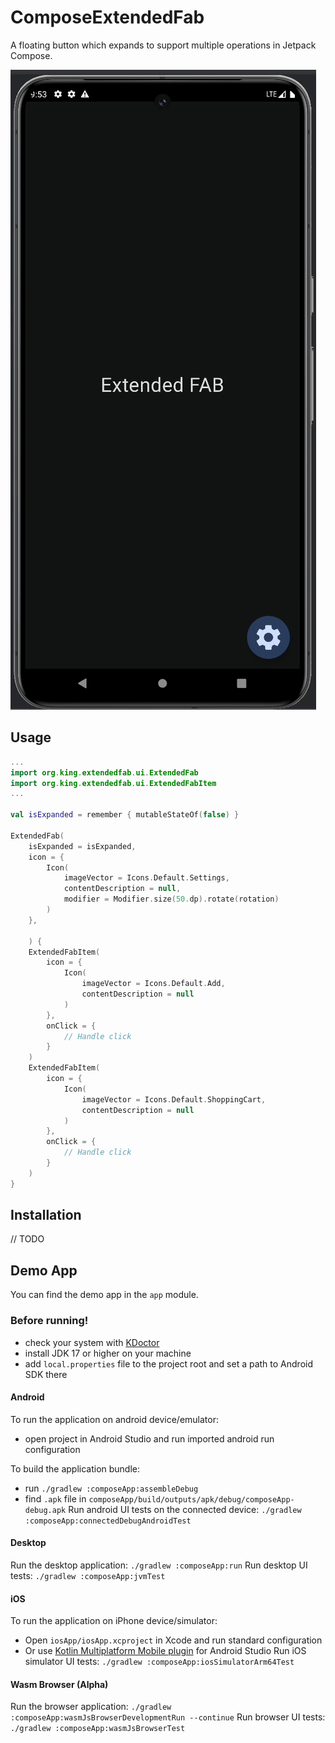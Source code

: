 # ComposeExtendedFab
A floating button which expands to support multiple operations in Jetpack Compose.

![FAB Demo](./image/demo.gif)

## Usage
```kotlin
...
import org.king.extendedfab.ui.ExtendedFab
import org.king.extendedfab.ui.ExtendedFabItem
...

val isExpanded = remember { mutableStateOf(false) }

ExtendedFab(
    isExpanded = isExpanded,
    icon = {
        Icon(
            imageVector = Icons.Default.Settings,
            contentDescription = null,
            modifier = Modifier.size(50.dp).rotate(rotation)
        )
    },

    ) {
    ExtendedFabItem(
        icon = {
            Icon(
                imageVector = Icons.Default.Add,
                contentDescription = null
            )
        },
        onClick = {
            // Handle click
        }
    )
    ExtendedFabItem(
        icon = {
            Icon(
                imageVector = Icons.Default.ShoppingCart,
                contentDescription = null
            )
        },
        onClick = {
            // Handle click
        }
    )
}
```
## Installation

// TODO

## Demo App

You can find the demo app in the `app` module.

### Before running!
- check your system with [KDoctor](https://github.com/Kotlin/kdoctor)
- install JDK 17 or higher on your machine
- add `local.properties` file to the project root and set a path to Android SDK there

#### Android
To run the application on android device/emulator:
- open project in Android Studio and run imported android run configuration

To build the application bundle:
- run `./gradlew :composeApp:assembleDebug`
- find `.apk` file in `composeApp/build/outputs/apk/debug/composeApp-debug.apk`
  Run android UI tests on the connected device: `./gradlew :composeApp:connectedDebugAndroidTest`

#### Desktop
Run the desktop application: `./gradlew :composeApp:run`
Run desktop UI tests: `./gradlew :composeApp:jvmTest`

#### iOS
To run the application on iPhone device/simulator:
- Open `iosApp/iosApp.xcproject` in Xcode and run standard configuration
- Or use [Kotlin Multiplatform Mobile plugin](https://plugins.jetbrains.com/plugin/14936-kotlin-multiplatform-mobile) for Android Studio
  Run iOS simulator UI tests: `./gradlew :composeApp:iosSimulatorArm64Test`

#### Wasm Browser (Alpha)
Run the browser application: `./gradlew :composeApp:wasmJsBrowserDevelopmentRun --continue`
Run browser UI tests: `./gradlew :composeApp:wasmJsBrowserTest`


